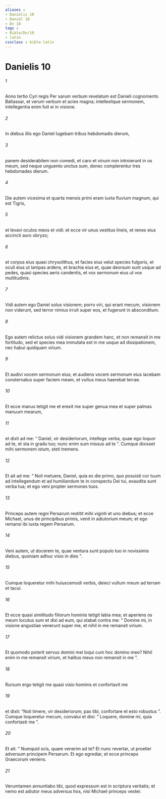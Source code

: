 ```yaml
---
aliases : 
- Danielis 10
- Daniel 10
- Dn 10
tags : 
- Bible/Dn/10
- latin
cssclass : bible-latin
---
```


# Danielis 10

###### 1
Anno tertio Cyri regis Per sarum verbum revelatum est Danieli cognomento Baltassar, et verum verbum et acies magna; intellexitque sermonem, intellegentia enim fuit ei in visione. 
###### 2
In diebus illis ego Daniel lugebam tribus hebdomadis dierum, 
###### 3
panem desiderabilem non comedi, et caro et vinum non introierunt in os meum, sed neque unguento unctus sum, donec complerentur tres hebdomades dierum.
###### 4
Die autem vicesima et quarta mensis primi eram iuxta fluvium magnum, qui est Tigris, 
###### 5
et levavi oculos meos et vidi: et ecce vir unus vestitus lineis, et renes eius accincti auro obryzo; 
###### 6
et corpus eius quasi chrysolithus, et facies eius velut species fulgoris, et oculi eius ut lampas ardens, et brachia eius et, quae deorsum sunt usque ad pedes, quasi species aeris candentis, et vox sermonum eius ut vox multitudinis. 
###### 7
Vidi autem ego Daniel solus visionem; porro viri, qui erant mecum, visionem non viderunt, sed terror nimius irruit super eos, et fugerunt in absconditum. 
###### 8
Ego autem relictus solus vidi visionem grandem hanc, et non remansit in me fortitudo, sed et species mea immutata est in me usque ad dissipationem, nec habui quidquam virium. 
###### 9
Et audivi vocem sermonum eius; et audiens vocem sermonum eius iacebam consternatus super faciem meam, et vultus meus haerebat terrae.
###### 10
Et ecce manus tetigit me et erexit me super genua mea et super palmas manuum mearum, 
###### 11
et dixit ad me: “ Daniel, vir desideriorum, intellege verba, quae ego loquor ad te, et sta in gradu tuo; nunc enim sum missus ad te ”. Cumque dixisset mihi sermonem istum, steti tremens. 
###### 12
Et ait ad me: “ Noli metuere, Daniel, quia ex die primo, quo posuisti cor tuum ad intellegendum et ad humiliandum te in conspectu Dei tui, exaudita sunt verba tua; et ego veni propter sermones tuos. 
###### 13
Princeps autem regni Persarum restitit mihi viginti et uno diebus; et ecce Michael, unus de principibus primis, venit in adiutorium meum; et ego remansi ibi iuxta regem Persarum. 
###### 14
Veni autem, ut docerem te, quae ventura sunt populo tuo in novissimis diebus, quoniam adhuc visio in dies ”. 
###### 15
Cumque loqueretur mihi huiuscemodi verbis, deieci vultum meum ad terram et tacui. 
###### 16
Et ecce quasi similitudo filiorum hominis tetigit labia mea; et aperiens os meum locutus sum et dixi ad eum, qui stabat contra me: “ Domine mi, in visione angustiae venerunt super me, et nihil in me remansit virium. 
###### 17
Et quomodo poterit servus domini mei loqui cum hoc domino meo? Nihil enim in me remansit virium, et halitus meus non remansit in me ”. 
###### 18
Rursum ergo tetigit me quasi visio hominis et confortavit me 
###### 19
et dixit: “Noli timere, vir desideriorum; pax tibi, confortare et esto robustus ”. Cumque loqueretur mecum, convalui et dixi: “ Loquere, domine mi, quia confortasti me ”.
###### 20
Et ait: “ Numquid scis, quare venerim ad te? Et nunc revertar, ut proelier adversum principem Persarum. Et ego egrediar, et ecce princeps Graecorum veniens. 
###### 21
Verumtamen annuntiabo tibi, quod expressum est in scriptura veritatis; et nemo est adiutor meus adversus hos, nisi Michael princeps vester.

